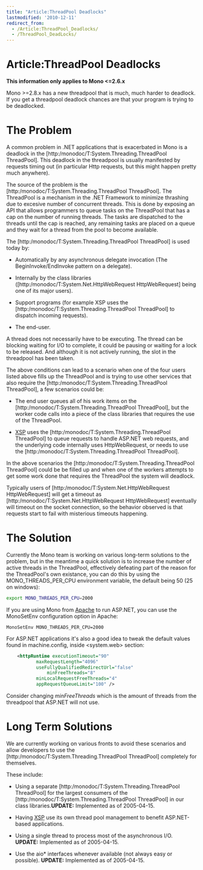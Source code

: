 ```yaml
---
title: "Article:ThreadPool Deadlocks"
lastmodified: '2010-12-11'
redirect_from:
  - /Article:ThreadPool_Deadlocks/
  - /ThreadPool_DeadLocks/
---
```


Article:ThreadPool Deadlocks
============================

 **This information only applies to Mono \<=2.6.x**

Mono \>=2.8.x has a new threadpool that is much, much harder to deadlock. If you get a threadpool deadlock chances are that your program is trying to be deadlocked.

The Problem
===========

A common problem in .NET applications that is exacerbated in Mono is a deadlock in the [http:/monodoc/T:System.Threading.ThreadPool ThreadPool]. This deadlock in the threadpool is usually manifested by requests timing out (in particular Http requests, but this might happen pretty much anywhere).

The source of the problem is the [http:/monodoc/T:System.Threading.ThreadPool ThreadPool]. The ThreadPool is a mechanism in the .NET Framework to minimize thrashing due to excesive number of concurrent threads. This is done by exposing an API that allows programmers to queue tasks on the ThreadPool that has a cap on the number of running threads. The tasks are dispatched to the threads until the cap is reached, any remaining tasks are placed on a queue and they wait for a thread from the pool to become available.

The [http:/monodoc/T:System.Threading.ThreadPool ThreadPool] is used today by:

-   Automatically by any asynchronous delegate invocation (The BeginInvoke/EndInvoke pattern on a delegate).

-   Internally by the class libraries ([http:/monodoc/T:System.Net.HttpWebRequest HttpWebRequest] being one of its major users).

-   Support programs (for example XSP uses the [http:/monodoc/T:System.Threading.ThreadPool ThreadPool] to dispatch incoming requests).

-   The end-user.

A thread does not necessarily have to be executing. The thread can be blocking waiting for I/O to complete, it could be pausing or waiting for a lock to be released. And although it is not actively running, the slot in the threadpool has been taken.

The above conditions can lead to a scenario when one of the four users listed above fills up the ThreadPool and is trying to use other services that also require the [http:/monodoc/T:System.Threading.ThreadPool ThreadPool], a few scenarios could be:

-   The end user queues all of his work items on the [http:/monodoc/T:System.Threading.ThreadPool ThreadPool], but the worker code calls into a piece of the class libraries that requires the use of the ThreadPool.

-   [XSP](/ASP.NET#XSP) uses the [http:/monodoc/T:System.Threading.ThreadPool ThreadPool] to queue requests to handle ASP.NET web requests, and the underlying code internally uses HttpWebRequest, or needs to use the [http:/monodoc/T:System.Threading.ThreadPool ThreadPool].

In the above scenarios the [http:/monodoc/T:System.Threading.ThreadPool ThreadPool] could be be filled up and when one of the workers attempts to get some work done that requires the ThreadPool the system will deadlock.

Typically users of [http:/monodoc/T:System.Net.HttpWebRequest HttpWebRequest] will get a timeout as [http:/monodoc/T:System.Net.HttpWebRequest HttpWebRequest] eventually will timeout on the socket connection, so the behavior observed is that requests start to fail with misterious timeouts happening.

The Solution
============

Currently the Mono team is working on various long-term solutions to the problem, but in the meantime a quick solution is to increase the number of active threads in the ThreadPool, effectively defeating part of the reason for the ThreadPool's own existance, you can do this by using the MONO\_THREADS\_PER\_CPU environment variable, the default being 50 (25 on windows):

``` bash
export MONO_THREADS_PER_CPU=2000
```

If you are using Mono from [Apache](http://www.apache.org/) to run ASP.NET, you can use the MonoSetEnv configuration option in Apache:

    MonoSetEnv MONO_THREADS_PER_CPU=2000

For ASP.NET applications it's also a good idea to tweak the default values found in machine.config, inside \<system.web\> section:

``` xml
    <httpRuntime executionTimeout="90"
           maxRequestLength="4096"
           useFullyQualifiedRedirectUrl="false"
               minFreeThreads="8"
           minLocalRequestFreeThreads="4"
           appRequestQueueLimit="100" />
```

Consider changing *minFreeThreads* which is the amount of threads from the threadpool that ASP.NET will not use.

Long Term Solutions
===================

We are currently working on various fronts to avoid these scenarios and allow developers to use the [http:/monodoc/T:System.Threading.ThreadPool ThreadPool] completely for themselves.

These include:

-   Using a separate [http:/monodoc/T:System.Threading.ThreadPool ThreadPool] for the largest consumers of the [http:/monodoc/T:System.Threading.ThreadPool ThreadPool] in our class libraries.**UPDATE:** Implemented as of 2005-04-15.

-   Having [XSP](/ASP.NET#XSP) use its own thread pool management to benefit ASP.NET-based applications.

-   Using a single thread to process most of the asynchronous I/O. **UPDATE:** Implemented as of 2005-04-15.

-   Use the aio\* interfaces whenever available (not always easy or possible). **UPDATE:** Implemented as of 2005-04-15.


